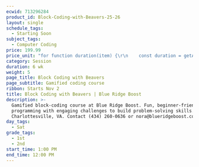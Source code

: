 ```yaml
---
ecwid: 713296284
product_id: Block-Coding-with-Beavers-25-26
layout: single
schedule_tags:
  - Starting Soon
subject_tags:
  - Computer Coding
price: 199.99
price_unit: "for function duration(item) {\r\n    const duration = getAttributeValue(item, 'Duration (in weeks)');\r\n    if (isSession(item)) {\r\n       return `${duration} wk`;\r\n    } else if (isOngoing(item)) {\r\n        if (duration === undefined) {\r\n            return \"Flexible\";\r\n        } else if (duration <= 12) {\r\n            return \"2-3 mo\";\r\n        } else if (duration <= 24) {\r\n            return \"4-6 mo\";\r\n        } else {\r\n            return \"6+ mo\";\r\n        }\r\n    } else if (isSingle(item)) {\r\n        return \"1 wk\";\r\n    }\r\n} sessions"
category: Session
duration: 6 wk
weight: 5
page_title: Block Coding with Beavers
page_subtitle: Gamified coding course
ribbon: Starts Nov 2
title: Block Coding with Beavers | Blue Ridge Boost
description: >-
  Gamified block-coding course at Blue Ridge Boost. Fun, beginner-friendly
  programming with engaging challenges to build problem-solving skills.
  Charlottesville, VA. Contact (434) 260-0636 or nora@blueridgeboost.com .
day_tags:
  - Sat
grade_tags:
  - 1st
  - 2nd
start_time: 1:00 PM
end_time: 12:00 PM
---
```



